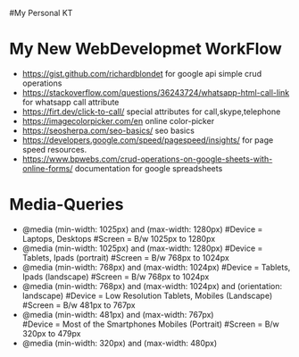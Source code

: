 

#My Personal KT


# My New WebDevelopmet WorkFlow

 - https://gist.github.com/richardblondet for google api simple crud operations
 - https://stackoverflow.com/questions/36243724/whatsapp-html-call-link for whatsapp call attribute
 - https://firt.dev/click-to-call/ special attributes for call,skype,telephone
 - https://imagecolorpicker.com/en online color-picker
 - https://seosherpa.com/seo-basics/ seo basics
 - https://developers.google.com/speed/pagespeed/insights/ for page speed resources.
 - https://www.bpwebs.com/crud-operations-on-google-sheets-with-online-forms/ documentation for google spreadsheets
   

# Media-Queries
 - @media (min-width: 1025px) and (max-width: 1280px) 
  #Device = Laptops, Desktops
  #Screen = B/w 1025px to 1280px
 - @media (min-width: 1025px) and (max-width: 1280px) 
  #Device = Tablets, Ipads (portrait)
  #Screen = B/w 768px to 1024px
 - @media (min-width: 768px) and (max-width: 1024px) 
  #Device = Tablets, Ipads (landscape)
  #Screen = B/w 768px to 1024px
- @media (min-width: 768px) and (max-width: 1024px) and (orientation: landscape) 
  #Device = Low Resolution Tablets, Mobiles (Landscape)
  #Screen = B/w 481px to 767px
- @media (min-width: 481px) and (max-width: 767px)  
  #Device = Most of the Smartphones Mobiles (Portrait)
  #Screen = B/w 320px to 479px
 - @media (min-width: 320px) and (max-width: 480px) 
  
